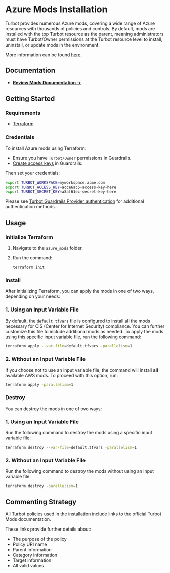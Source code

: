 # Azure Mods Installation

Turbot provides numerous Azure mods, covering a wide range of Azure resources with thousands of policies and controls. By default, mods are installed with the top Turbot resource as the parent, meaning administrators must have Turbot/Owner permissions at the Turbot resource level to install, uninstall, or update mods in the environment.

More information can be found [here](https://turbot.com/guardrails/docs/mods).

## Documentation

- **[Review Mods Documentation →](https://turbot.com/guardrails/docs/mods)**

## Getting Started

### Requirements

- [Terraform](https://developer.hashicorp.com/terraform/install)

### Credentials

To install Azure mods using Terraform:

- Ensure you have `Turbot/Owner` permissions in Guardrails.
- [Create access keys](https://turbot.com/guardrails/docs/guides/iam/access-keys#generate-a-new-guardrails-api-access-key) in Guardrails.

Then set your credentials:

```sh
export TURBOT_WORKSPACE=myworkspace.acme.com
export TURBOT_ACCESS_KEY=acce6ac5-access-key-here
export TURBOT_SECRET_KEY=a8af61ec-secret-key-here
```

Please see [Turbot Guardrails Provider authentication](https://registry.terraform.io/providers/turbot/turbot/latest/docs#authentication) for additional authentication methods.

## Usage

### Initialize Terraform

1. Navigate to the `azure_mods` folder.
2. Run the command:

   ```sh
   terraform init
   ```

### Install

After initializing Terraform, you can apply the mods in one of two ways, depending on your needs:

### 1. Using an Input Variable File

By default, the `default.tfvars` file is configured to install all the mods necessary for CIS (Center for Internet Security) compliance. You can further customize this file to include additional mods as needed. To apply the mods using this specific input variable file, run the following command:

```sh
terraform apply --var-file=default.tfvars -parallelism=1
```

### 2. Without an Input Variable File

If you choose not to use an input variable file, the command will install **all** available AWS mods. To proceed with this option, run:

```sh
terraform apply -parallelism=1
```

### Destroy 

You can destroy the mods in one of two ways:

### 1. Using an Input Variable File

Run the following command to destroy the mods using a specific input variable file:

```sh
terraform destroy --var-file=default.tfvars -parallelism=1
```

### 2. Without an Input Variable File

Run the following command to destroy the mods without using an input variable file:

```sh
terraform destroy -parallelism=1
```

## Commenting Strategy

All Turbot policies used in the installation include links to the official Turbot Mods documentation.

These links provide further details about:

- The purpose of the policy
- Policy URI name
- Parent information
- Category information
- Target information
- All valid values

